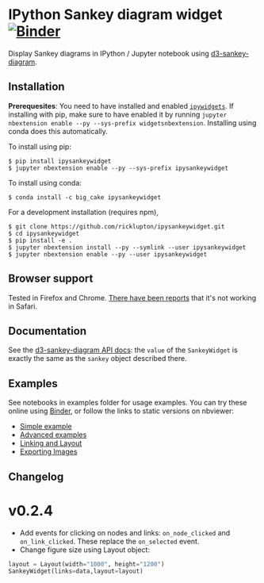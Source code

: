 # IPython Sankey diagram widget [![Binder](https://mybinder.org/badge.svg)](https://mybinder.org/v2/gh/ricklupton/ipysankeywidget/master?filepath=examples)

Display Sankey diagrams in IPython / Jupyter notebook using [d3-sankey-diagram](https://github.com/ricklupton/d3-sankey-diagram).

Installation
------------

**Prerequesites**: You need to have installed and enabled [`ipywidgets`](https://github.com/jupyter-widgets/ipywidgets). If installing with pip, make sure to have enabled it by running `jupyter nbextension enable --py --sys-prefix widgetsnbextension`. Installing using conda does this automatically.

To install using pip:

    $ pip install ipysankeywidget
    $ jupyter nbextension enable --py --sys-prefix ipysankeywidget
    
To install using conda:

    $ conda install -c big_cake ipysankeywidget

For a development installation (requires npm),

    $ git clone https://github.com/ricklupton/ipysankeywidget.git
    $ cd ipysankeywidget
    $ pip install -e .
    $ jupyter nbextension install --py --symlink --user ipysankeywidget
    $ jupyter nbextension enable --py --user ipysankeywidget
    
Browser support
---------------

Tested in Firefox and Chrome. [There have been reports](https://github.com/ricklupton/ipysankeywidget/issues/2) that it's not working in Safari.
    
Documentation
-------------

See the
[d3-sankey-diagram API docs](https://github.com/ricklupton/d3-sankey-diagram/wiki):
the `value` of the `SankeyWidget` is exactly the same as the `sankey` object
described there.

Examples
--------

See notebooks in examples folder for usage examples. You can try these online
using
[Binder](https://mybinder.org/v2/gh/ricklupton/ipysankeywidget/master?filepath=examples), or follow the links to static versions on nbviewer:
- [Simple example](http://nbviewer.jupyter.org/github/ricklupton/ipysankeywidget/blob/master/examples/Simple%20example.ipynb)
- [Advanced examples](http://nbviewer.jupyter.org/github/ricklupton/ipysankeywidget/blob/master/examples/More%20examples.ipynb)
- [Linking and Layout](http://nbviewer.jupyter.org/github/ricklupton/ipysankeywidget/blob/master/examples/Linking%20and%20Layout.ipynb)
- [Exporting Images](http://nbviewer.jupyter.org/github/ricklupton/ipysankeywidget/blob/master/examples/Exporting%20Images.ipynb)

Changelog
-----------

v0.2.4
=======

- Add events for clicking on nodes and links: `on_node_clicked` and
  `on_link_clicked`. These replace the `on_selected` event.
- Change figure size using Layout object:

```python
layout = Layout(width="1000", height="1200")
SankeyWidget(links=data,layout=layout)
```
